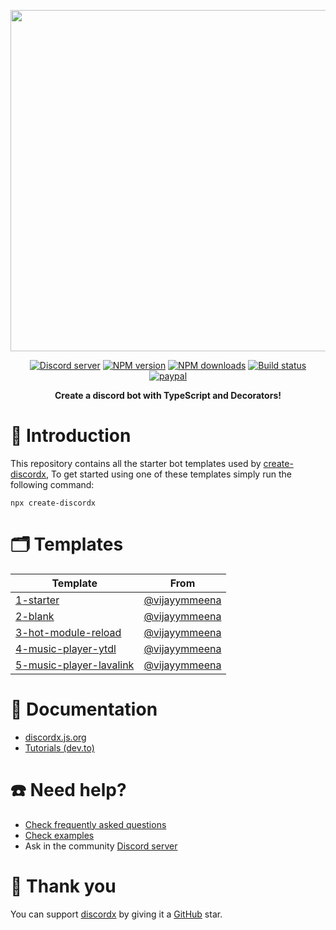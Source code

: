 <div>
  <p align="center">
    <a href="https://discordx.js.org" target="_blank" rel="nofollow">
      <img src="https://discordx.js.org/discordx.svg" width="546" />
    </a>
  </p>
  <p align="center">
    <a href="https://discordx.js.org/discord"
      ><img
        src="https://img.shields.io/discord/874802018361950248?color=5865F2&logo=discord&logoColor=white"
        alt="Discord server"
    /></a>
    <a href="https://www.npmjs.com/package/discordx"
      ><img
        src="https://img.shields.io/npm/v/discordx.svg?maxAge=3600"
        alt="NPM version"
    /></a>
    <a href="https://www.npmjs.com/package/discordx"
      ><img
        src="https://img.shields.io/npm/dt/discordx.svg?maxAge=3600"
        alt="NPM downloads"
    /></a>
    <a href="https://github.com/discordx-ts/discordx/actions"
      ><img
        src="https://github.com/discordx-ts/discordx/workflows/Build/badge.svg"
        alt="Build status"
    /></a>
    <a href="https://www.paypal.me/vijayxmeena"
      ><img
        src="https://img.shields.io/badge/donate-paypal-F96854.svg"
        alt="paypal"
    /></a>
  </p>
  <p align="center">
    <b> Create a discord bot with TypeScript and Decorators! </b>
  </p>
</div>

# 📖 Introduction

This repository contains all the starter bot templates used by [create-discordx](https://www.npmjs.com/package/create-discordx), To get started using one of these templates simply run the following command:

```
npx create-discordx
```

# 🗂 Templates

| Template                                             | From                                             |
| ---------------------------------------------------- | ------------------------------------------------ |
| [1-starter](./1-starter)                             | [@vijayymmeena](https://github.com/vijayymmeena) |
| [2-blank](./2-blank)                                 | [@vijayymmeena](https://github.com/vijayymmeena) |
| [3-hot-module-reload](./3-hot-module-reload)         | [@vijayymmeena](https://github.com/vijayymmeena) |
| [4-music-player-ytdl](./4-music-player-ytdl)         | [@vijayymmeena](https://github.com/vijayymmeena) |
| [5-music-player-lavalink](./5-music-player-lavalink) | [@vijayymmeena](https://github.com/vijayymmeena) |

# 📜 Documentation

- [discordx.js.org](https://discordx.js.org)
- [Tutorials (dev.to)](https://dev.to/vijayymmeena/series/14317)

# ☎️ Need help?

- [Check frequently asked questions](https://discordx.js.org/docs/faq)
- [Check examples](https://github.com/discordx-ts/discordx/tree/main/packages/discordx/examples)
- Ask in the community [Discord server](https://discordx.js.org/discord)

# 💖 Thank you

You can support [discordx](https://www.npmjs.com/package/discordx) by giving it a [GitHub](https://github.com/discordx-ts/discordx) star.
